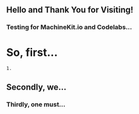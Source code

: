 ## Hello and Thank You for Visiting!

### Testing for MachineKit.io and Codelabs...

# So, first...

    1. 

## Secondly, we...

### Thirdly, one must...
